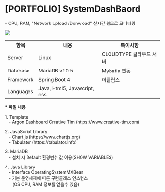 <h1>[PORTFOLIO] SystemDashBaord</h1>
    - CPU, RAM, "Network Upload /Donwload" 실시간 웹으로 모니터링 
    <p><p>
    <img src=https://github.com/ChaShane/SystemDashBoard/assets/96649804/1cbfb864-9c12-4cef-80ed-910a020e3d56></img>
    <p>
    <table style="border-collapse: collapse; border="1">
    <tbody>
      <tr>
        <td style="text-align: center;"><strong>항목</strong></td>
        <td style="text-align: center;"><strong>내용</strong></td>
        <td style="text-align: center;"><strong>특이사항</strong></td>
      </tr>
      <tr>
        <td>Server</td>
        <td>Linux&nbsp;</td>
        <td>CLOUDTYPE 클라우드 서버&nbsp;</td>
      </tr>
      <tr>
        <td>Database</td>
        <td>MariaDB v10.5</td>
        <td>Mybatis 연동</td>
      </tr>
      <tr>
        <td>Framework</td>
        <td>Spring Boot 4</td>
        <td>이클립스&nbsp;</td>
      </tr>
      <tr>
        <td>Languages</td>
        <td>Java, Html5, Javascript, css</td>
        <td>&nbsp;</td>
      </tr>
    </tbody>
    </table>
    <p>
    <b>* 파일 내용 </b>
    <p>1. Template
    <br>&nbsp;&nbsp;&nbsp;- Argon Dashboard Creative Tim (https://www.creative-tim.com)
    <p>2. JavaScript Library
    <br>&nbsp;&nbsp;&nbsp;- Chart.js (https://www.chartjs.org)
    <br>&nbsp;&nbsp;&nbsp;- Tabulator (https://tabulator.info)
    <p>3. MariaDB
    <br>&nbsp;&nbsp;&nbsp;- 설치 시 Default 환경변수 값 이용(SHOW VARIABLES)
    <p>4. Java Library
    <br>&nbsp;&nbsp;&nbsp;- Interface OperatingSystemMXBean
    <br>&nbsp;&nbsp;&nbsp;- 기본 운영체제에 따른 구현클래스 인스턴스 
    <br>&nbsp;&nbsp;&nbsp; &nbsp; (OS CPU, RAM 정보를 얻을수 있음) 
    
    
    
    
  

  

